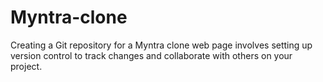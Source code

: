 # Myntra-clone
Creating a Git repository for a Myntra clone web page involves setting up version control to track changes and collaborate with others on your project.
